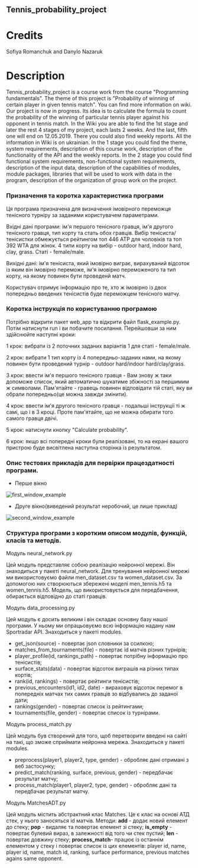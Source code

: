 ## Tennis_probability_project ##
# Credits #
Sofiya Romanchuk and Danylo Nazaruk 
# Description #
Tennis_probability_project is a course work from the course "Programming fundamentals". 
The theme of this project is "Probability of winning of certain player in given tennis match". You can find more information on wiki. Our project is now in progress. Its idea is to calculate the formula to count the probability of the winning of particular tennis player against his opponent in tennis match.
In the Wiki you are able to find the 1st stage and later the rest 4 stages of my project, each lasts 2 weeks. And the last, fifth one will end on 12.05.2019. There you could also find weekly reports. All the information in Wiki is on ukrainian.
In the 1 stage you could find the theme, system requirements, description of this course work, description of the functionality of the API and the weekly reports.
In the 2 stage you could find functional system requirements, non-functional system requirements, description of the input data, description of the capabilities of modules, module packages, libraries that will be used to work with data in the program, description of the organization of group work on the project.
### Призначення та коротка характеристика програми ###
Ця програма призначена для визначення імовірного переможця тенісного турніру за заданими користувачем параметрами. 

Вхідні дані програми: ім'я першого тенісного гравця, ім'я другого тенісного гравця, тип корту та стать обох гравців. Вибір тенісиста/тенісистки обмежується рейтингом топ 446 ATP для чоловіків та топ 392 WTA для жінок. 4 типи корту на вибір - outdoor hard, indoor hard, clay, grass. Статі - female/male.

Вихідні дані: ім'я тенісиста, який імовірно виграє, вирахуваний відсоток із яким він імовірно переможе, ім'я імовірно переможеного та тип корту, на якому повинен бути проведенй матч.

Користувач отримує інформацію про те, хто ж імовірно із двох попередньо введених тенісистів буде переможцем тенісного матчу. 

### Коротка інструкція по користуванню програмою ###
Потрібно відкрити пакет web_app та відкрити файл flask_example.py. Потім натиснути run і ви побачите посилання. Перейшовши за ним здійснюйте наступні кроки:

  1 крок: вибрати із 2 поточних заданих варіантів 1 для статі - female/male. 
  
  2 крок: вибрати 1 тип корту із 4 попередньо-заданих нами, на якому повинен бути проведений турнір - outdoor hard/indoor hard/clay/grass.
  
  3 крок: ввести ім'я першого тенісного гравця - Вам знову ж таки допоможе список, який автоматично шукатиме збіжності за першимим ж символами. Пам'ятайте - гравець повинен відповідати тій статі, яку ви обрали попередньо(це можна завжди змінити).
  
  4 крок: ввести ім'я другого тенісного гравця - подальші інструкції ті ж самі, що і в 3 кроці. Проте пам'ятайте, що не можна обирати того самого гравця двічі.
  
  5 крок: натиснути кнопку "Calculate probability".
  
  6 крок: якщо всі попередні кроки були реалізовані, то на екрані вашого пристрою буде висвітлена наступна сторінка із результатом.
  
### Опис тестових прикладів для первірки працездатності програми. ###
* Перше вікно

![first_window_example](https://user-images.githubusercontent.com/47135579/57972131-38ba3880-799f-11e9-84ef-8fc3d1c02468.png)

* Друге вікно(виведений результат неробочий, це лише приклад)

![second_window_example](https://user-images.githubusercontent.com/47135579/57972137-466fbe00-799f-11e9-8864-d17678529116.png)

### Структура програми з коротким описом модулів, функцій, класів та методів. ###
Модуль neural_network.py

Цей модуль представляє собою реалізацію нейронної мережі. Він знаходиться у пакеті neural_network. Для тренування нейронної мережі ми використовуємо файли men_dataset.csv та women_dataset.csv. За допомогою них створюються збережені моделі men_tennis.h5 та women_tennis.h5. Модель, що використовується для передбачення, обирається відповідно до статі гравців.

Модуль data_processing.py

Цей модуль є досить великим і він складає основну базу нашої програми. У ньому ми опрацьовуємо всю інформацію надану нам Sportradar API. Знаходиться у пакеті modules.
* get_json(source) - повертає json словники за ссилкою;
* matches_from_tournaments(file) - повертає id матчів різних турнірів;
* player_profile(id, rankings_path) - повертає потрібну інформацію про тенісистів;
* surface_stats(data) - повертає відсоток виграшів на різних типах кортів;
* rank(id, rankings) - повертає рейтинги тенісистів;
* previous_encounters(id1, id2, date) - вираховує відсоток перемог в попередніх матчах тих самих гравців зо відбувались до заданої дати;
* rankings(gender) - повертає список із рейтингами;
* tournaments(file, gender) - повертає список із турнірами. 

Модуль process_match.py

Цей модуль був створений для того, щоб перетворити введені на сайті на такі, що зможе сприймати нейронна мережа. Знаходиться у пакеті modules.
* preprocess(player1, player2, type, gender) - обробляє дані отримані з веб застосунку;
* predict_match(ranking, surface, previous, gender) - передбачає результат матчу;
* process_match(player1, player2, type, gender) - обробляє дані та передбачає результат матчу.

Модуль MatchesADT.py

Цей модуль містить абстрактний клас Matches. Це є клас на основі АТД стек, у нього заносяться id матчів. Методи: **add** - додає новий елемент до стеку; **pop** - видаляє та повертає елемент зі стеку; **is_empty** - повертає булевий вираз, в залежності від того чи стек пустий; **__len__** - повертає довжину стеку; **process_match**- працює із останнім елементом у стеку і повертає список із цих елементів: player id, name, player id, name, match id, ranking, surface performance, previous matches agains same opponent.  
